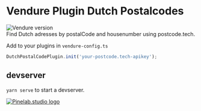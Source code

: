 # Vendure Plugin Dutch Postalcodes

![Vendure version](https://img.shields.io/npm/dependency-version/vendure-plugin-dutch-postalcode/dev/@vendure/core)  
Find Dutch adresses by postalCode and housenumber using postcode.tech.

Add to your plugins in `vendure-config.ts`

```js
DutchPostalCodePlugin.init('your-postcode.tech-apikey');
```

## devserver

`yarn serve` to start a devserver.

[![Pinelab.studio logo](https://pinelab.studio/img/pinelab-logo.png)](https://pinelab.studio)
